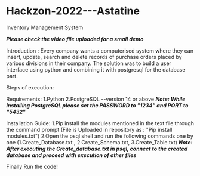 # Hackzon-2022---Astatine
Inventory Management System

***Please check the video file uploaded for a small demo***

Introduction :
Every company wants a computerised system where they can insert, update, search and delete
records of purchase orders placed by various divisions in their company.
The solution was to build a user interface using python and combining it with
postgresql for the database part.

Steps of execution:

Requirements:
1.Python
2.PostgreSQL --version 14 or above
***Note: While Installing PostgreSQL please set the PASSWORD to "1234" and PORT to "5432"***

Installation Guide:
1.Pip install the modules mentioned in the text file through the command prompt (File is Uploaded in repository as : "Pip install modules.txt")
2.Open the psql shell and run the following commands one by one (1.Create_Database.txt , 2.Create_Schema.txt, 3.Create_Table.txt)
***Note: After executing the Create_database.txt in psql, connect to the created database and proceed with execution of other files***

Finally Run the code!
